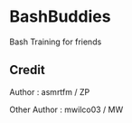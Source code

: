 # BashBuddies
Bash Training for friends
## Credit 
Author : asmrtfm / ZP 

Other Author : mwilco03 / MW
